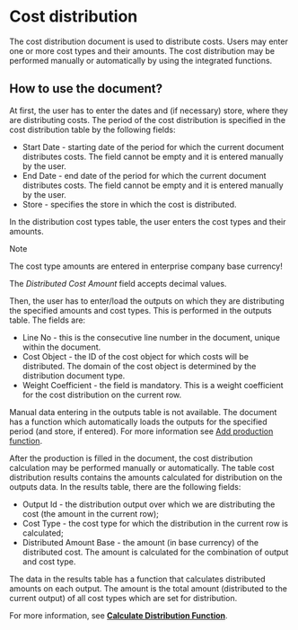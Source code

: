 # Cost distribution

The cost distribution document is used to distribute costs. Users may enter one or more cost types and their amounts. The cost distribution may be performed manually or automatically by using the integrated functions.

## How to use the document?

At first, the user has to enter the dates and (if necessary) store, where they are distributing costs. The period of the cost distribution is specified in the cost distribution table by the following fields:

- Start Date - starting date of the period for which the current document distributes costs. The field cannot be empty and it is entered manually by the user. 
- End Date - end date of the period for which the current document distributes costs. The field cannot be empty and it is entered manually by the user.
- Store - specifies the store in which the cost is distributed.

In the distribution cost types table, the user enters the cost types and their amounts.

> [!NOTE]  
> The cost type amounts are entered in enterprise company base currency!

The *Distributed Cost Amount* field accepts decimal values.

Then, the user has to enter/load the outputs on which they are distributing the specified amounts and cost types. This is performed in the outputs table. The fields are:

- Line No - this is the consecutive line number in the document, unique within the document.
- Cost Object - the ID of the cost object for which costs will be distributed. The domain of the cost object is determined by the distribution document type.
- Weight Coefficient - the field is mandatory. This is a weight coefficient for the cost distribution on the current row.

Manual data entering in the outputs table is not available. The document has a function which automatically loads the outputs for the specified period (and store, if entered). For more information see [Add production function](https://docs.erp.net/tech/modules/financials/cost-accounting/add-production-function.html).

After the production is filled in the document, the cost distribution calculation may be performed manually or automatically. The table cost distribution results contains the amounts calculated for distribution on the outputs data. In the results table, there are the following fields:

- Output Id - the distribution output over which we are distributing the cost (the amount in the current row);
- Cost Type - the cost type for which the distribution in the current row is calculated;
- Distributed Amount Base - the amount (in base currency) of the distributed cost. The amount is calculated for the combination of output and cost type. 

The data in the results table has a function that calculates distributed amounts on each output. The amount is the total amount (distributed to the current output) of all cost types which are set for distribution. 

For more information, see **[Calculate Distribution Function](https://docs.erp.net/tech/modules/financials/cost-accounting/calculate-distribution-function.html)**.


